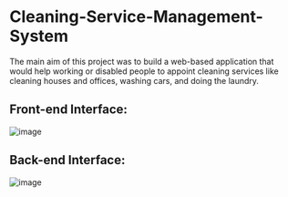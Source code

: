 # Cleaning-Service-Management-System

The main aim of this project was to build a web-based application that would help working or disabled people to appoint cleaning services like cleaning houses and offices, washing cars, and doing the laundry. 

## Front-end Interface:
![image](https://user-images.githubusercontent.com/81244301/214084923-4f5f232c-6371-4928-9884-8db6fb2d29e7.png)

## Back-end Interface:
![image](https://user-images.githubusercontent.com/81244301/214085227-cabcec29-4aff-4764-b999-2b06b342ed31.png)
